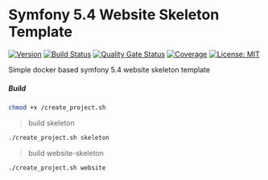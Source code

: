 # Symfony 5.4 Website Skeleton Template

[![Version](https://img.shields.io/badge/Version-0.0.1-blue)](https://github.com/hulkthedev/cryptotracker)
[![Build Status](https://travis-ci.org/hulkthedev/cryptotracker.svg?branch=develop)](https://travis-ci.org/hulkthedev/cryptotracker)
[![Quality Gate Status](https://sonarcloud.io/api/project_badges/measure?project=hulkthedev_cryptotracker&metric=alert_status)](https://sonarcloud.io/dashboard?id=hulkthedev_cryptotracker)
[![Coverage](https://sonarcloud.io/api/project_badges/measure?project=hulkthedev_cryptotracker&metric=coverage)](https://sonarcloud.io/dashboard?id=hulkthedev_cryptotracker)
[![License: MIT](https://img.shields.io/badge/License-MIT-green.svg)](https://opensource.org/licenses/MIT)

Simple docker based symfony 5.4 website skeleton template

##### Build

```bash
chmod +x /create_project.sh
```

> build skeleton
```bash
./create_project.sh skeleton
```

> build website-skeleton
```bash
./create_project.sh website
```
